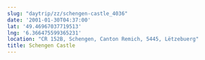 ```yaml
---
slug: "daytrip/zz/schengen-castle_4036"
date: '2001-01-30T04:37:00'
lat: '49.46967037719513'
lng: '6.366475599365231'
location: "CR 152B, Schengen, Canton Remich, 5445, Lëtzebuerg"
title: Schengen Castle
---
```



